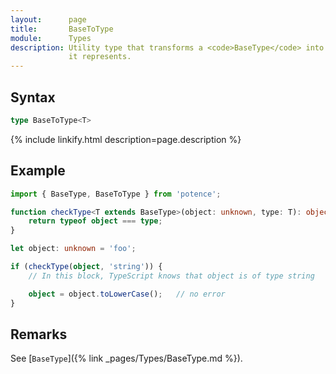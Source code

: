 ```yaml
---
layout:      page
title:       BaseToType
module:      Types
description: Utility type that transforms a <code>BaseType</code> into the type
             it represents.
---
```

## Syntax

```ts
type BaseToType<T>
```

<div class="description">{% include linkify.html description=page.description %}</div>

## Example

```ts
import { BaseType, BaseToType } from 'potence';

function checkType<T extends BaseType>(object: unknown, type: T): object is BaseToType<T> {
    return typeof object === type;
}

let object: unknown = 'foo';

if (checkType(object, 'string')) {
    // In this block, TypeScript knows that object is of type string

    object = object.toLowerCase();   // no error
}
```

## Remarks

See [`BaseType`]({% link _pages/Types/BaseType.md %}).
